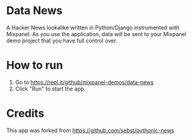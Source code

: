 
# Data News
A Hacker News lookalike written in Python/Django instrumented with Mixpanel. As you use the application, data will be sent to your Mixpanel demo project that you have full control over.

# How to run
1. Go to https://repl.it/github/mixpanel-demos/data-news
2. Click "Run" to start the app.

# Credits
This app was forked from https://github.com/sebst/pythonic-news
